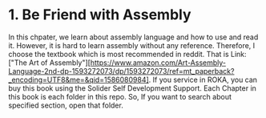 # 1. Be Friend with Assembly
In this chpater, we learn about assembly language and how to use and read it. However, it is hard to learn assembly without any reference. Therefore, I choose the textbook which is most recommended in reddit. That is Link:["The Art of Assembly"][https://www.amazon.com/Art-Assembly-Language-2nd-dp-1593272073/dp/1593272073/ref=mt_paperback?_encoding=UTF8&me=&qid=1586080984]. If you service in ROKA, you can buy this book using the Solider Self Development Support.
Each Chapter in this book is each folder in this repo. So, If you want to search about specified section, open that folder. 
